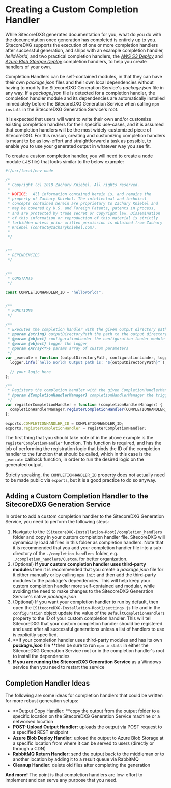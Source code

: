# Creating a Custom Completion Handler

While SitecoreDXG generates documentation for you, what do you do with the documentation once generation has completed is entirely up to you. SitecoreDXG supports the execution of one or more completion handlers after successful generation, and ships with an example completion handler, _helloWorld_, and two practical completion handlers, the [_AWS S3 Deploy_](/getting-started/using-sitecoredxg/using-the-provided-aws-s3-deploy-completion-handler.md) and [_Azure Blob Storage Deploy_](/getting-started/using-sitecoredxg/using-the-provided-azure-blob-storage-deploy-completion-handler.md) completion handlers, to help you create handlers of your own.

Completion Handlers can be self-contained modules, in that they can have their own _package.json_ files and their own local dependencies without having to modify the SitecoreDXG Generation Service's _package.json_ file in any way. If a _package.json_ file is detected for a completion handler, the completion handler module and its dependencies are automatically installed immediately before the SitecoreDXG Generation Service when calling `npm install` in the SitecoreDXG Generation Service's root.

It is expected that users will want to write their own and/or customize existing completion handlers for their specific use-cases, and it is assumed that completion handlers will be the most widely-customized piece of SitecoreDXG. For this reason, creating and customizing completion handlers is meant to be as low-effort and straightforward a task as possible, to enable you to use your generated output in whatever way you see fit.

To create a custom completion handler, you will need to create a node module \(.JS file\) that looks similar to the below example:

```js
#!/usr/local/env node

/*
 * Copyright (c) 2018 Zachary Kniebel. All rights reserved.
 *
 * NOTICE:  All information contained herein is, and remains the 
 * property of Zachary Kniebel. The intellectual and technical 
 * concepts contained herein are proprietary to Zachary Kniebel and
 * may be covered by U.S. and Foreign Patents, patents in process, 
 * and are protected by trade secret or copyright law. Dissemination 
 * of this information or reproduction of this material is strictly 
 * forbidden unless prior written permission is obtained from Zachary
 * Kniebel (contact@zacharykniebel.com).
 *
 */


/**
 * DEPENDENCIES
 */


/**
 * CONSTANTS
 */

const COMPLETIONHANDLER_ID = "helloWorld!";


/**
 * FUNCTIONS
 */

/**
 * Executes the completion handler with the given output directory path 
 * @param {string} outputDirectoryPath the path to the output directory
 * @param {object} configurationLoader the configuration loader module
 * @param {object} logger the logger
 * @param {Array<*>} params array of custom parameters
 */
var _execute = function (outputDirectoryPath, configurationLoader, logger, params) {
  logger.info(`hello World! Output path is: "${outputDirectoryPath}"`);

  // your logic here
};

/**
 * Registers the completion handler with the given CompletionHandlerManager - this function is required on all completion handler modules
 * @param {CompletionHandlerManager} completionHandlerManager the trigger manager to register the trigger for
 */
var registerCompletionHandler = function (completionHandlerManager) {
  completionHandlerManager.registerCompletionHandler(COMPLETIONHANDLER_ID, _execute);
};

exports.COMPLETIONHANDLER_ID = COMPLETIONHANDLER_ID;
exports.registerCompletionHandler = registerCompletionHandler;
```

The first thing that you should take note of in the above example is the `registerCompletionHandler` function. This function is required, and has the job of performing the registration logic that binds the ID of the completion handler to the function that should be called, which in this case is the `_execute` callback function, in order to run the desired logic on the generated output.

Strictly speaking, the `COMPLETIONHANDLER_ID` property does not actually need to be made public via `exports`, but it is a good practice to do so anyway.

## Adding a Custom Completion Handler to the SitecoreDXG Generation Service

In order to add a custom completion handler to the SitecoreDXG Generation Service, you need to perform the following steps:

1. Navigate to the `[SitecoreDXG-Installation-Root]/completion_handlers` folder and copy in your custom completion handler file. SitecoreDXG will dynamically load all files in this folder as completion handlers. Note that it is recommended that you add your completion handler file into a sub-directory of the `./completion_handlers` folder, e.g. `./completion_handlers/Custom`, for better organization. 
2. \(Optional\) **If your custom completion handler uses third-party modules** then it is recommended that you create a _package.json_ file for it either manually or by calling `npm init` and then add the third-party modules to the package's dependencies. This will help keep your custom completion handler more self-contained and modular, while avoiding the need to make changes to the SitecoreDXG Generation Service's native _package.json_
3. \(Optional\) If you want your completion handler to run by default, then open the `[SitecoreDXG-Installation-Root]/settings.js` file and in the `configuration` object update the value of the `DefaultCompletionHandlers` property to the ID of your custom completion handler. This will tell SitecoreDXG that your custom completion handler should be registered and used after all successful generations unless a list of handlers to use is explicitly specified. 
4. **If your completion handler uses third-party modules and has its own **_**package.json**_** file **then be sure to run `npm install` in either the SitecoreDXG Generation Service root or in the completion handler's root to install the dependencies
5. **If you are running the SitecoreDXG Generation Service** as a Windows service then you need to restart the service

## Completion Handler Ideas

The following are some ideas for completion handlers that could be written for more robust generation setups:

* **Output Copy Handler: **copy the output from the output folder to a specific location on the SitecoreDXG Generation Service machine or a networked location
* **POST-Upload Output Handler:** uploads the output via POST request to a specified REST endpoint
* **Azure Blob Deploy Handler:** upload the output to Azure Blob Storage at a specific location from where it can be served to users \(directly or through a CDN\)
* **RabbitMQ Return Handler:** send the output back to the middleman or to another location by adding it to a result queue via RabbitMQ
* **Cleanup Handler:** delete old files after completing the generation

**And more!** The point is that completion handlers are low-effort to implement and can serve any purpose that you need.

